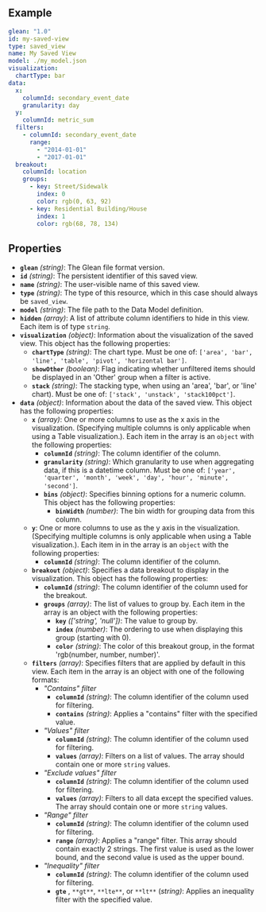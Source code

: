 ## Example
  ```yaml
  glean: "1.0"
  id: my-saved-view
  type: saved_view
  name: My Saved View
  model: ./my_model.json
  visualization:
    chartType: bar
  data:
    x:
      columnId: secondary_event_date
      granularity: day
    y:
      columnId: metric_sum
    filters:
      - columnId: secondary_event_date
        range:
          - "2014-01-01"
          - "2017-01-01"
    breakout:
      columnId: location
      groups:
        - key: Street/Sidewalk
          index: 0
          color: rgb(0, 63, 92)
        - key: Residential Building/House
          index: 1
          color: rgb(68, 78, 134)
  ```

## Properties
- **`glean`** *(string)*: The Glean file format version.
- **`id`** *(string)*: The persistent identifier of this saved view.
- **`name`** *(string)*: The user-visible name of this saved view.
- **`type`** *(string)*: The type of this resource, which in this case should always be `saved_view`.
- **`model`** *(string)*: The file path to the Data Model definition.
- **`hidden`** *(array)*: A list of attribute column identifiers to hide in this view. Each item is of type `string`.
- **`visualization`** *(object)*: Information about the visualization of the saved view. This object has the following properties:
    - **`chartType`** *(string)*: The chart type. Must be one of: `['area', 'bar', 'line', 'table', 'pivot', 'horizontal bar']`.
    - **`showOther`** *(boolean)*: Flag indicating whether unfiltered items should be displayed in an 'Other' group when a filter is active.
  - **`stack`** *(string)*: The stacking type, when using an 'area', 'bar', or 'line' chart). Must be one of: `['stack', 'unstack', 'stack100pct']`.
- **`data`** *(object)*: Information about the data of the saved view. This object has the following properties:
    - **`x`** *(array)*: One or more columns to use as the x axis in the visualization. (Specifying multiple columns is only applicable when using a Table visualization.). Each item in the array is an `object` with the following properties:
        - **`columnId`** *(string)*: The column identifier of the column.
        - **`granularity`** *(string)*: Which granularity to use when aggregating data, if this is a datetime column. Must be one of: `['year', 'quarter', 'month', 'week', 'day', 'hour', 'minute', 'second']`.
        - **`bins`** *(object)*: Specifies binning options for a numeric column. This object has the following properties:
            - **`binWidth`** *(number)*: The bin width for grouping data from this column.
    - **`y`**: One or more columns to use as the y axis in the visualization. (Specifying multiple columns is only applicable when using a Table visualization.). Each item in in the array is an `object` with the following properties:
        - **`columnId`** *(string)*: The column identifier of the column.
    - **`breakout`** *(object)*: Specifies a data breakout to display in the visualization. This object has the following properties:
        - **`columnId`** *(string)*: The column identifier of the column used for the breakout.
        - **`groups`** *(array)*: The list of values to group by. Each item in the array is an object with the following properties:
            - **`key`** *(['string', 'null'])*: The value to group by.
            - **`index`** *(number)*: The ordering to use when displaying this group (starting with 0).
            - **`color`** *(string)*: The color of this breakout group, in the format 'rgb(number, number, number)'.
    - **`filters`** *(array)*: Specifies filters that are applied by default in this view. Each item in the array is an object with one of the following formats:
        - _"Contains" filter_
            - **`columnId`** *(string)*: The column identifier of the column used for filtering.
            - **`contains`** *(string)*: Applies a "contains" filter with the specified value.
        - _"Values" filter_
            - **`columnId`** *(string)*: The column identifier of the column used for filtering.
            - **`values`** *(array)*: Filters on a list of values. The array should contain one or more `string` values.
        - _"Exclude values" filter_
            - **`columnId`** *(string)*: The column identifier of the column used for filtering.
            - **`values`** *(array)*: Filters to all data except the specified values. The array should contain one or more `string` values.
        - _"Range" filter_
            - **`columnId`** *(string)*: The column identifier of the column used for filtering.
            - **`range`** *(array)*: Applies a "range" filter. This array should contain exactly 2 strings. The first value is used as the lower bound, and the second value is used as the upper bound.
        - _"Inequality" filter_
            - **`columnId`** *(string)*: The column identifier of the column used for filtering.
            - **`gte`** , `**gt**`, `**lte**`, or `**lt**` (_string)_: Applies an inequality filter with the specified value.
